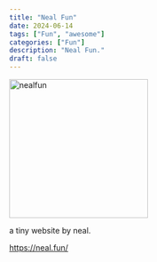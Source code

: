 ```yaml
---
title: "Neal Fun"
date: 2024-06-14
tags: ["Fun", "awesome"]
categories: ["Fun"]
description: "Neal Fun."
draft: false
---
```


<img src="https://neal.fun/general/logo.svg" alt="nealfun" width="250" height="250">

a tiny website by neal.

https://neal.fun/
